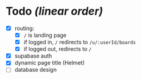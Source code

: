 # Todo *(linear order)*

- [x] routing:
  - [x] `/` is landing page
  - [x] if logged in, `/` redirects to `/u/:userId/boards`
  - [x] if logged out, redirects to `/`
- [x] supabase auth
- [x] dynamic page title (Helmet)
- [ ] database design